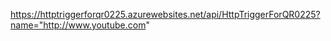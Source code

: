 https://httptriggerforqr0225.azurewebsites.net/api/HttpTriggerForQR0225?name="http://www.youtube.com"
